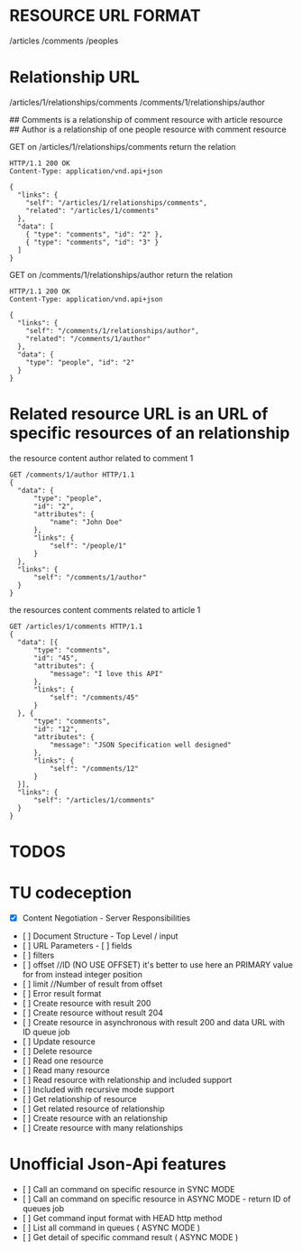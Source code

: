 # RESOURCE URL FORMAT

/articles
/comments
/peoples


# Relationship URL

/articles/1/relationships/comments
/comments/1/relationships/author

## Comments is a relationship of comment resource with article resource
## Author is a relationship of one people resource with comment resource

GET on /articles/1/relationships/comments return the relation
```
HTTP/1.1 200 OK
Content-Type: application/vnd.api+json

{
  "links": {
    "self": "/articles/1/relationships/comments",
    "related": "/articles/1/comments"
  },
  "data": [
    { "type": "comments", "id": "2" },
    { "type": "comments", "id": "3" }
  ]
}
```

GET on /comments/1/relationships/author return the relation
```
HTTP/1.1 200 OK
Content-Type: application/vnd.api+json

{
  "links": {
    "self": "/comments/1/relationships/author",
    "related": "/comments/1/author"
  },
  "data": {
    "type": "people", "id": "2"
  }
}
```

# Related resource URL is an URL of specific resources of an relationship
the resource content author related to comment 1
```
GET /comments/1/author HTTP/1.1
{
  "data": {
      "type": "people",
      "id": "2",
      "attributes": {
          "name": "John Doe"
      },
      "links": {
          "self": "/people/1"
      }
  },
  "links": {
      "self": "/comments/1/author"
  }
}
```

the resources content comments related to article 1
```
GET /articles/1/comments HTTP/1.1
{
  "data": [{
      "type": "comments",
      "id": "45",
      "attributes": {
          "message": "I love this API"
      },
      "links": {
          "self": "/comments/45"
      }
  }, {
      "type": "comments",
      "id": "12",
      "attributes": {
          "message": "JSON Specification well designed"
      },
      "links": {
          "self": "/comments/12"
      }
  }],
  "links": {
      "self": "/articles/1/comments"
  }
}
```

# TODOS

# TU codeception
 - [x] Content Negotiation - Server Responsibilities
 - [ ] Document Structure - Top Level / input
 - [ ] URL Parameters
  - [ ] fields
  - [ ] filters
  - [ ] offset //ID (NO USE OFFSET) it's better to use here an PRIMARY value for from instead integer position
  - [ ] limit  //Number of result from offset
 - [ ] Error result format
 - [ ] Create resource with result 200
 - [ ] Create resource without result 204
 - [ ] Create resource in asynchronous with result 200 and data URL with ID queue job
 - [ ] Update resource
 - [ ] Delete resource
 - [ ] Read one resource
 - [ ] Read many resource
 - [ ] Read resource with relationship and included support
 - [ ] Included with recursive mode support
 - [ ] Get relationship of resource
 - [ ] Get related resource of relationship
 - [ ] Create resource with an relationship
 - [ ] Create resource with many relationships

# Unofficial Json-Api features

 - [ ] Call an command on specific resource in SYNC MODE
 - [ ] Call an command on specific resource in ASYNC MODE - return ID of queues job
 - [ ] Get command input format with HEAD http method
 - [ ] List all command in queues ( ASYNC MODE )
 - [ ] Get detail of specific command result ( ASYNC MODE )


